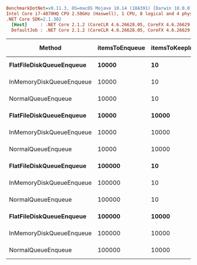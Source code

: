 ``` ini

BenchmarkDotNet=v0.11.3, OS=macOS Mojave 10.14 (18A391) [Darwin 18.0.0]
Intel Core i7-4870HQ CPU 2.50GHz (Haswell), 1 CPU, 8 logical and 4 physical cores
.NET Core SDK=2.1.302
  [Host]     : .NET Core 2.1.2 (CoreCLR 4.6.26628.05, CoreFX 4.6.26629.01), 64bit RyuJIT  [AttachedDebugger]
  DefaultJob : .NET Core 2.1.2 (CoreCLR 4.6.26628.05, CoreFX 4.6.26629.01), 64bit RyuJIT


```
|                   Method | itemsToEnqueue | itemsToKeepInMemory |       Mean |     Error |     StdDev | Gen 0/1k Op | Gen 1/1k Op | Gen 2/1k Op | Allocated Memory/Op |
|------------------------- |--------------- |-------------------- |-----------:|----------:|-----------:|------------:|------------:|------------:|--------------------:|
| **FlatFileDiskQueueEnqueue** |          **10000** |                  **10** |   **445.8 ms** |  **7.099 ms** |   **6.640 ms** |  **13000.0000** |   **5000.0000** |   **1000.0000** |            **73.61 MB** |
| InMemoryDiskQueueEnqueue |          10000 |                  10 |   439.7 ms |  5.973 ms |   5.587 ms |  13000.0000 |   5000.0000 |   1000.0000 |            73.61 MB |
|       NormalQueueEnqueue |          10000 |                  10 |   457.7 ms | 16.871 ms |  29.101 ms |  13000.0000 |   5000.0000 |   1000.0000 |            72.96 MB |
| **FlatFileDiskQueueEnqueue** |          **10000** |               **10000** |   **439.2 ms** |  **5.277 ms** |   **4.937 ms** |  **13000.0000** |   **5000.0000** |   **1000.0000** |            **73.69 MB** |
| InMemoryDiskQueueEnqueue |          10000 |               10000 |   438.3 ms |  5.690 ms |   5.322 ms |  13000.0000 |   5000.0000 |   1000.0000 |            73.69 MB |
|       NormalQueueEnqueue |          10000 |               10000 |   445.1 ms |  8.635 ms |  10.279 ms |  13000.0000 |   5000.0000 |   1000.0000 |            72.96 MB |
| **FlatFileDiskQueueEnqueue** |         **100000** |                  **10** | **4,546.0 ms** | **46.782 ms** |  **39.065 ms** | **126000.0000** |  **45000.0000** |   **5000.0000** |           **735.16 MB** |
| InMemoryDiskQueueEnqueue |         100000 |                  10 | 4,612.6 ms | 92.054 ms |  90.410 ms | 126000.0000 |  45000.0000 |   5000.0000 |           735.15 MB |
|       NormalQueueEnqueue |         100000 |                  10 | 4,638.9 ms | 91.327 ms | 121.919 ms | 126000.0000 |  45000.0000 |   5000.0000 |            729.1 MB |
| **FlatFileDiskQueueEnqueue** |         **100000** |               **10000** | **4,595.6 ms** | **90.492 ms** |  **70.650 ms** | **126000.0000** |  **45000.0000** |   **5000.0000** |           **735.23 MB** |
| InMemoryDiskQueueEnqueue |         100000 |               10000 | 4,629.2 ms | 91.961 ms | 116.301 ms | 126000.0000 |  45000.0000 |   5000.0000 |           735.23 MB |
|       NormalQueueEnqueue |         100000 |               10000 | 4,583.6 ms | 78.849 ms |  61.560 ms | 126000.0000 |  45000.0000 |   5000.0000 |           729.09 MB |
